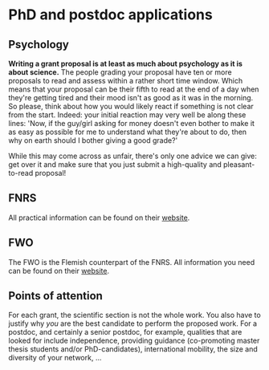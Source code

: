 # PhD and postdoc applications

## Psychology

**Writing a grant proposal is at least as much about psychology as it is about science.** The people grading your proposal have ten or more proposals to read and assess within a rather short time window. Which means that your proposal can be their fifth to read at the end of a day when they're getting tired and their mood isn't as good as it was in the morning. So please, think about how you would likely react if something is not clear from the start. Indeed: your initial reaction may very well be along these lines: 'Now, if the guy/girl asking for money doesn't even bother to make it as easy as possible for me to understand what they're about to do, then why on earth should I bother giving a good grade?'

While this may come across as unfair, there's only one advice we can give: get over it and make sure that you just submit a high-quality and pleasant-to-read proposal!

## FNRS

All practical information can be found on their [website](https://www.frs-fnrs.be/fr/reglements-guides#bourses-mandats). 

## FWO

The FWO is the Flemish counterpart of the FNRS. All information you need can be found on their [website](https://www.fwo.be/en/). 

## Points of attention

For each grant, the scientific section is not the whole work. You also have to justify why _you_ are the best candidate to perform the proposed work. 
For a postdoc, and certainly a senior postdoc, for example, qualities that are looked for include independence, providing guidance (co-promoting master thesis students and/or PhD-candidates), international mobility, the size and diversity of your network, ...





